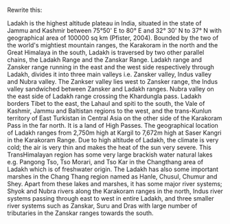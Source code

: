 Rewrite this:

Ladakh is the highest altitude plateau in India, situated in the state of Jammu and Kashmir between 75°50' E to 80° E and 32° 30' N to 37° N with geographical area of 100000 sq km (Pfister, 2004). Bounded by the two of the world's mightiest mountain ranges, the Karakoram in the north and the Great Himalaya in the south, Ladakh is traversed by two other parallel chains, the Ladakh Range and the Zanskar Range. Ladakh range and Zansker range running in the east and the west side respectively through Ladakh, divides it into three main valleys i.e. Zansker valley, Indus valley and Nubra valley. The Zankser valley lies west to Zansker range, the Indus valley sandwiched between Zansker and Ladakh ranges. Nubra valley on the east side of Ladakh range crossing the Khardungla pass. Ladakh borders Tibet to the east, the Lahaul and spiti to the south, the Vale of Kashmir, Jammu and Baltistan regions to the west, and the trans-Kunlun territory of East Turkistan in Central Asia on the other side of the Karakoram Pass in the far north. It is a land of High Passes. The geographical location of Ladakh ranges from 2,750m high at Kargil to 7,672m high at Saser Kangri in the Karakoram Range. Due to high altitude of Ladakh, the climate is very cold; the air is very thin and makes the heat of the sun very severe. This TransHimalayan region has some very large brackish water natural lakes e.g. Pangong Tso, Tso Morari, and Tso Kar in the Changthang area of Ladakh which is of freshwater origin. The Ladakh has also some important marshes in the Chang Thang region named as Hanle, Chusul, Chumur and Shey. Apart from these lakes and marshes, it has some major river systems; Shyok and Nubra rivers along the Karakoram ranges in the north, Indus river systems passing through east to west in entire Ladakh, and three smaller river systems such as Zanskar, Suru and Dras with large number of tributaries in the Zanskar ranges towards the south.